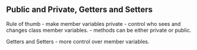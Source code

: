 ## Public and Private, Getters and Setters
Rule of thumb - make member variables private - control who sees and changes class member variables.
              - methods can be either private or public.

Getters and Setters - more control over member variables.

